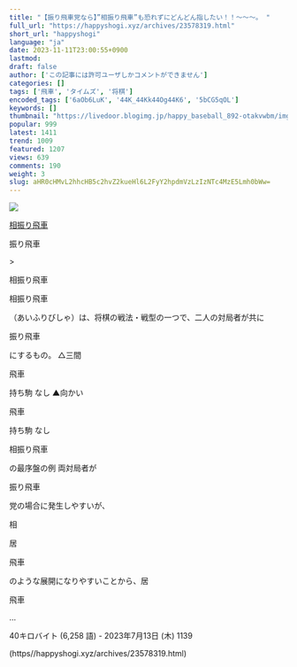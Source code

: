 ```yaml
---
title: "【振り飛車党なら】”相振り飛車”も恐れずにどんどん指したい！！～～～。 "
full_url: "https://happyshogi.xyz/archives/23578319.html"
short_url: "happyshogi"
language: "ja"
date: 2023-11-11T23:00:55+0900
lastmod: 
draft: false
author: ['この記事には許可ユーザしかコメントができません']
categories: []
tags: ['飛車', 'タイムズ', '将棋']
encoded_tags: ['6aOb6LuK', '44K_44Kk44Og44K6', '5bCG5qOL']
keywords: []
thumbnail: "https://livedoor.blogimg.jp/happy_baseball_892-otakvwbm/imgs/b/b/bbef3dba-s.jpg"
popular: 999
latest: 1411
trend: 1009
featured: 1207
views: 639
comments: 190
weight: 3
slug: aHR0cHMvL2hhcHB5c2hvZ2kueHl6L2FyY2hpdmVzLzIzNTc4MzE5Lmh0bWw=
---
```


![](https://livedoor.blogimg.jp/happy_baseball_892-otakvwbm/imgs/b/b/bbef3dba-s.jpg)

<div><a target='_blank' href='https//ja.wikipedia.org/wiki/%E7%9B%B8%E6%8C%AF%E3%82%8A%E9%A3%9B%E8%BB%8A' title='相振り飛車'><p>相振り飛車</p></a> <p class='searchresult'><p>振り飛車</p> > <p>相振り飛車</p> <p>相振り飛車</p>（あいふりびしゃ）は、将棋の戦法・戦型の一つで、二人の対局者が共に<p>振り飛車</p>にするもの。 △三間<p>飛車</p> 持ち駒 なし ▲向かい<p>飛車</p> 持ち駒 なし <p>相振り飛車</p>の最序盤の例 両対局者が<p>振り飛車</p>党の場合に発生しやすいが、<p>相</p>居<p>飛車</p>のような展開になりやすいことから、居<p>飛車</p>…</p> <p class='mw-search-result-data'>40キロバイト (6,258 語) - 2023年7月13日 (木) 1139</p></div>

(https//happyshogi.xyz/archives/23578319.html)
